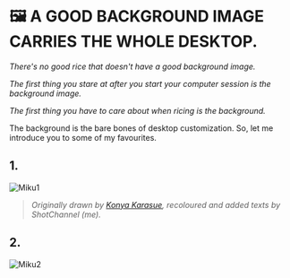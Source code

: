 # 🖼️ A GOOD BACKGROUND IMAGE CARRIES THE WHOLE DESKTOP.

*There's no good rice that doesn't have a good background image.*

*The first thing you stare at after you start your computer session is the background image.*

*The first thing you have to care about when ricing is the background.*

The background is the bare bones of desktop customization. So, let me introduce you to some of my favourites.

## 1.

![Miku1](Farewell(1).png)

> *Originally drawn by [Konya Karasue](https://www.pixiv.net/en/users/10109777), recoloured and added texts by ShotChannel (me).*

## 2.

![Miku2](Thiết-kế(1).png)
